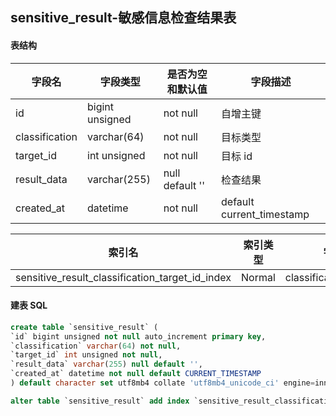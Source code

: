 ## sensitive_result-敏感信息检查结果表

#### 表结构

| 字段名         | 字段类型        | 是否为空和默认值 | 字段描述                  |
| -------------- | --------------- | ---------------- | ------------------------- |
| id             | bigint unsigned | not null         | 自增主键                  |
| classification | varchar(64)     | not null         | 目标类型                  |
| target_id      | int unsigned    | not null         | 目标 id                   |
| result_data    | varchar(255)    | null default ''  | 检查结果                  |
| created_at     | datetime        | not null         | default current_timestamp |

| 索引名                                          | 索引类型 | 字段名                   |
| ----------------------------------------------- | -------- | ------------------------ |
| sensitive_result_classification_target_id_index | Normal   | classification,target_id |

#### 建表 SQL

```sql
create table `sensitive_result` (
`id` bigint unsigned not null auto_increment primary key,
`classification` varchar(64) not null,
`target_id` int unsigned not null,
`result_data` varchar(255) null default '',
`created_at` datetime not null default CURRENT_TIMESTAMP
) default character set utf8mb4 collate 'utf8mb4_unicode_ci' engine=innodb;

alter table `sensitive_result` add index `sensitive_result_classification_target_id_index`(`classification`, `target_id`);
```

